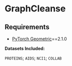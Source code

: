 # GraphCleanse

## Requirements

* [PyTorch Geometric](https://github.com/rusty1s/pytorch_geometric#installation)==2.1.0


**Datasets Included:**

`PROTEINS`; `AIDS`; `NCI1`; `COLLAB`
